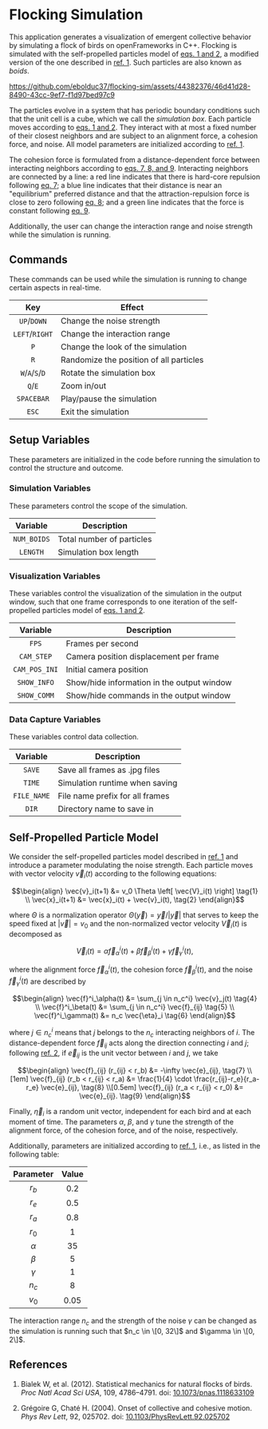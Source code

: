# Flocking Simulation

This application generates a visualization of emergent collective behavior by simulating a flock of birds on openFrameworks in C++. Flocking is simulated with the self-propelled particles model of [eqs. 1 and 2](#eqs), a modified version of the one described in [ref. 1](#ref). Such particles are also known as _boids_.

https://github.com/ebolduc37/flocking-sim/assets/44382376/46d41d28-8490-43cc-9ef7-f1d97bed97c9

The particles evolve in a system that has periodic boundary conditions such that the unit cell is a cube, which we call the _simulation box_. Each particle moves according to [eqs. 1 and 2](#eqs). They interact with at most a fixed number of their closest neighbors and are subject to an alignment force, a cohesion force, and noise. All model parameters are initialized according to [ref. 1](#ref).

The cohesion force is formulated from a distance-dependent force between interacting neighbors according to [eqs. 7, 8, and 9](#eqs). Interacting neighbors are connected by a line: a red line indicates that there is hard-core repulsion following [eq. 7](#eqs); a blue line indicates that their distance is near an "equilibrium" preferred distance and that the attraction-repulsion force is close to zero following [eq. 8](#eqs); and a green line indicates that the force is constant following [eq. 9](#eqs).

Additionally, the user can change the interaction range and noise strength while the simulation is running.

## Commands

These commands can be used while the simulation is running to change certain aspects in real-time.

| Key                                                         | Effect                                  |
| :---------------------------------------------------------: | --------------------------------------- |
| <code>UP</code>/<code>DOWN</code>                           | Change the noise strength               |
| <code>LEFT</code>/<code>RIGHT</code>                        | Change the interaction range            |
| <code>P</code>                                              | Change the look of the simulation       |
| <code>R</code>                                              | Randomize the position of all particles |
| <code>W</code>/<code>A</code>/<code>S</code>/<code>D</code> | Rotate the simulation box               |
| <code>Q</code>/<code>E</code>                               | Zoom in/out                             |
| <code>SPACEBAR</code>                                       | Play/pause the simulation               |
| <code>ESC</code>                                            | Exit the simulation                     |

## Setup Variables

These parameters are initialized in the code before running the simulation to control the structure and outcome.

### Simulation Variables

These parameters control the scope of the simulation.

| Variable               | Description               |
| :--------------------: | ------------------------- |
| <code>NUM_BOIDS</code> | Total number of particles |
| <code>LENGTH</code>    | Simulation box length     |

### Visualization Variables

These variables control the visualization of the simulation in the output window, such that one frame corresponds to one iteration of the self-propelled particles model of [eqs. 1 and 2](#eqs).

| Variable                 | Description                                |
| :----------------------: | ------------------------------------------ |
| <code>FPS</code>         | Frames per second                          |
| <code>CAM_STEP</code>    | Camera position displacement per frame     |
| <code>CAM_POS_INI</code> | Initial camera position                    |
| <code>SHOW_INFO</code>   | Show/hide information in the output window |
| <code>SHOW_COMM</code>   | Show/hide commands in the output window    |

### Data Capture Variables

These variables control data collection.

| Variable               | Description                     |
| :--------------------: | ------------------------------- |
| <code>SAVE</code>      | Save all frames as .jpg files   |
| <code>TIME</code>      | Simulation runtime when saving  |
| <code>FILE_NAME</code> | File name prefix for all frames |
| <code>DIR</code>       | Directory name to save in       |

## Self-Propelled Particle Model <a id="eqs"/></a>

We consider the self-propelled particles model described in [ref. 1](#ref) and introduce a parameter modulating the noise strength. Each particle moves with vector velocity $\vec{v}_i(t)$ according to the following equations:

```math
\begin{align}
\vec{v}_i(t+1) &= v_0 \Theta \left[ \vec{V}_i(t) \right] \tag{1} \\
\vec{x}_i(t+1) &= \vec{x}_i(t) + \vec{v}_i(t), \tag{2}
\end{align}
```

where $\Theta$ is a normalization operator $\Theta(\vec{y}) = \vec{y} / |\vec{y}|$ that serves to keep the speed fixed at $|\vec{v}| = v_0$ and the non-normalized vector velocity $\vec{V}_i(t)$ is decomposed as

```math
\vec{V}_i(t) = \alpha \vec{f}^i_\alpha(t) + \beta \vec{f}^i_\beta(t) + \gamma \vec{f}^i_\gamma(t), \tag{3}
```

where the alignment force $\vec{f}^i_\alpha(t)$, the cohesion force $\vec{f}^i_\beta(t)$, and the noise $\vec{f}^i_\gamma(t)$ are described by

```math
\begin{align}
\vec{f}^i_\alpha(t) &= \sum_{j \in n_c^i} \vec{v}_j(t) \tag{4} \\
\vec{f}^i_\beta(t) &= \sum_{j \in n_c^i} \vec{f}_{ij} \tag{5} \\
\vec{f}^i_\gamma(t) &= n_c \vec{\eta}_i \tag{6}
\end{align}
```

where $j \in n_c^i$ means that $j$ belongs to the $n_c$ interacting neighbors of $i$. The distance-dependent force $\vec{f}_ {ij}$ acts along the direction connecting $i$ and $j$; following [ref. 2](#ref), if $\vec{e}_ {ij}$ is the unit vector between $i$ and $j$, we take

```math
\begin{align}
\vec{f}_{ij} (r_{ij} < r_b) &= -\infty \vec{e}_{ij}, \tag{7} \\[1em]
\vec{f}_{ij} (r_b < r_{ij} < r_a) &= \frac{1}{4} \cdot \frac{r_{ij}-r_e}{r_a-r_e} \vec{e}_{ij}, \tag{8} \\[0.5em]
\vec{f}_{ij} (r_a < r_{ij} < r_0) &= \vec{e}_{ij}. \tag{9}
\end{align}
```

Finally, $\vec{\eta}_i$ is a random unit vector, independent for each bird and at each moment of time. The parameters $\alpha$, $\beta$, and $\gamma$ tune the strength of the alignment force, of the cohesion force, and of the noise, respectively.

Additionally, parameters are initialized according to [ref. 1](#ref), i.e., as listed in the following table:

<!---| $r_b$ | $r_e$ | $r_a$ | $r_0$ | $\alpha$ | $\beta$ | $\gamma$ | $n_c$ | $v_0$ |
| ----- | ----- | ----- | ----- | -------- | ------- | -------- | ----- | ----- |
| 0.2   | 0.5   | 0.8   | 0.1   | 35       | 5       | 1        | 8     | 0.05  |--->

| Parameter | Value  |
| :-------: | :----: |
| $r_b$     | $0.2$  |
| $r_e$     | $0.5$  |
| $r_a$     | $0.8$  |
| $r_0$     | $1$    |
| $\alpha$  | $35$   |
| $\beta$   | $5$    |
| $\gamma$  | $1$    |
| $n_c$     | $8$    |
| $v_0$     | $0.05$ |

The interaction range $n_c$ and the strength of the noise $\gamma$ can be changed as the simulation is running such that $n_c \in \[0, 32\]$ and $\gamma \in \[0, 2\]$.

## <a id="ref"/></a> References

1. Bialek W, et al. (2012). Statistical mechanics for natural flocks of birds. _Proc Natl Acad Sci USA_, 109, 4786–4791. doi: [10.1073/pnas.1118633109](https://doi.org/10.1073/pnas.1118633109)
   
2. Grégoire G, Chaté H. (2004). Onset of collective and cohesive motion. _Phys Rev Lett_, 92, 025702. doi: [10.1103/PhysRevLett.92.025702](https://doi.org/10.1103/PhysRevLett.92.025702)
